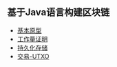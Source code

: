 ## 基于Java语言构建区块链

- [基本原型](https://wangwei.one/posts/df195d9.html)
- [工作量证明](https://wangwei.one/posts/7890ab7e.html)
- [持久化存储](https://wangwei.one/posts/35c768a3.html)
- [交易-UTXO](https://wangwei.one/posts/9cf9e42a.html)